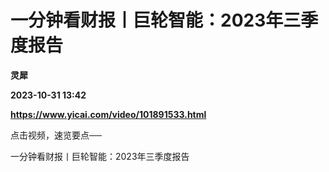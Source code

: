 # 一分钟看财报丨巨轮智能：2023年三季度报告
**灵犀**

**2023-10-31 13:42**

**https://www.yicai.com/video/101891533.html**

点击视频，速览要点──

一分钟看财报丨巨轮智能：2023年三季度报告